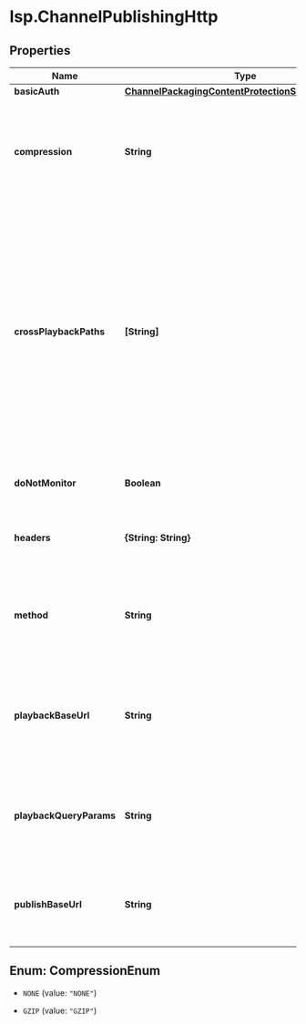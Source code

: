 # Isp.ChannelPublishingHttp

## Properties

Name | Type | Description | Notes
------------ | ------------- | ------------- | -------------
**basicAuth** | [**ChannelPackagingContentProtectionSimpleBasicAuth**](ChannelPackagingContentProtectionSimpleBasicAuth.md) |  | [optional] 
**compression** | **String** | Configures whether or not (and how) to compress manifests being published to the origin. If not specified, manifests will not be compressed. | [optional] 
**crossPlaybackPaths** | **[String]** | Cross Playback Paths are playback paths that reference alternative content. These playback paths could reference publish points from the same publication or a completely different encoder and packager altogether. Content published to an endpoint referenced by one of these cross playback paths MUST be of the same Manifest.Type. | [optional] 
**doNotMonitor** | **Boolean** | (Optional) Specifies if this pubpoint should not be monitored by PLM. | [optional] 
**headers** | **{String: String}** | Allows custom HTTP headers to be set via configuration for all HTTP requests. | [optional] 
**method** | **String** | Method overrides what HTTP method to specify in requests to the Publish Point. If not specified the service will default to POST. | [optional] 
**playbackBaseUrl** | **String** | The base URL where published playlists will be able to be obtained. This is often different than the publish_base_url for CDN publishing workflows. | [optional] 
**playbackQueryParams** | **String** | Specifies any query parameters that will be added to playback urls. Should not include the initial &#39;?&#39; Example: &#39;foo&#x3D;bar&amp;q&#x3D;golang&#39; | [optional] 
**publishBaseUrl** | **String** | The base URL where generated playlists will be sent/published. Each publish point requires a unique &#39;publish_base_url&#39;. | [optional] 



## Enum: CompressionEnum


* `NONE` (value: `"NONE"`)

* `GZIP` (value: `"GZIP"`)




